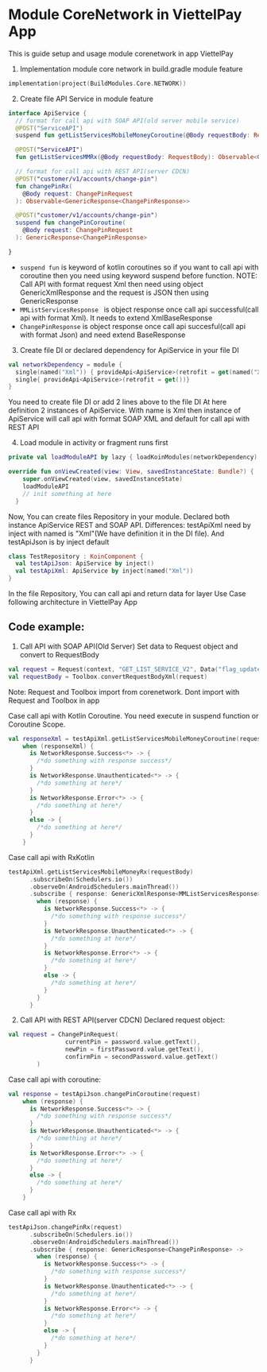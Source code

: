 # Module CoreNetwork in ViettelPay App
This is guide setup and usage module corenetwork in app ViettelPay
1. Implementation module core network in build.gradle module feature
```kotlin
implementation(project(BuildModules.Core.NETWORK))
```
2. Create file API Service in module feature
```kotlin
interface ApiService {
  // format for call api with SOAP API(old server mobile service)
  @POST("ServiceAPI")
  suspend fun getListServicesMobileMoneyCoroutine(@Body requestBody: RequestBody): GenericXmlResponse<MMListServicesResponse>

  @POST("ServiceAPI")
  fun getListServicesMMRx(@Body requestBody: RequestBody): Observable<GenericXmlResponse<MMListServicesResponse>>

  // format for call api with REST API(server CDCN)
  @POST("customer/v1/accounts/change-pin")
  fun changePinRx(
    @Body request: ChangePinRequest
  ): Observable<GenericResponse<ChangePinResponse>>

  @POST("customer/v1/accounts/change-pin")
  suspend fun changePinCoroutine(
    @Body request: ChangePinRequest
  ): GenericResponse<ChangePinResponse>

}
```
- ``` suspend fun ``` is keyword of kotlin coroutines so if you want to call api with coroutine then you need using keyword suspend before function.
NOTE: Call API with format request Xml then need using object GenericXmlResponse and the request is JSON then using GenericResponse
- ```MMListServicesResponse ``` is object response once call api successful(call api with format Xml). It needs to extend XmlBaseResponse
- ```ChangePinResponse``` is object response once call api succesful(call api with format Json) and need extend BaseResponse

3. Create file DI or declared dependency for ApiService in your file DI
```kotlin
val networkDependency = module {
  single(named("Xml")) { provideApi<ApiService>(retrofit = get(named("Xml"))) }
  single{ provideApi<ApiService>(retrofit = get())}
}
```
You need to create file DI or add 2 lines above to the file DI
At here definition 2 instances of ApiService. With name is Xml then instance of ApiService will call api with format SOAP XML and default for call api with REST API

4. Load module in activity or fragment runs first
```kotlin
private val loadModuleAPI by lazy { loadKoinModules(networkDependency) }

override fun onViewCreated(view: View, savedInstanceState: Bundle?) {
    super.onViewCreated(view, savedInstanceState)
    loadModuleAPI
    // init something at here
  }
```
Now, You can create files Repository in your module. 
Declared both instance ApiService REST and SOAP API.
Differences: testApiXml need by inject with named is "Xml"(We have definition it in the DI file). And testApiJson is by inject default 
``` kotlin
class TestRepository : KoinComponent {
  val testApiJson: ApiService by inject()
  val testApiXml: ApiService by inject(named("Xml"))
}
```
In the file Repository, You can call api and return data for layer Use Case following architecture in ViettelPay App
## Code example:
1. Call API with SOAP API(Old Server)
Set data to Request object and convert to RequestBody
``` kotlin
val request = Request(context, "GET_LIST_SERVICE_V2", Data("flag_update_service_client", "0"), Data("is_new", "1"))
val requestBody = Toolbox.convertRequestBodyXml(request)
```
Note: Request and Toolbox import from corenetwork. Dont import with Request and Toolbox in app

Case call api with Kotlin Coroutine. You need execute in suspend function or Coroutine Scope.
```kotlin
val responseXml = testApiXml.getListServicesMobileMoneyCoroutine(requestBody)
    when (responseXml) {
      is NetworkResponse.Success<*> -> {
        /*do something with response success*/
      }
      is NetworkResponse.Unauthenticated<*> -> {
        /*do something at here*/
      }
      is NetworkResponse.Error<*> -> {
        /*do something at here*/
      }
      else -> {
        /*do something at here*/
      }
    }
```
Case call api with RxKotlin
```kotlin
testApiXml.getListServicesMobileMoneyRx(requestBody)
      .subscribeOn(Schedulers.io())
      .observeOn(AndroidSchedulers.mainThread())
      .subscribe { response: GenericXmlResponse<MMListServicesResponse> ->
        when (response) {
          is NetworkResponse.Success<*> -> {
            /*do something with response success*/
          }
          is NetworkResponse.Unauthenticated<*> -> {
            /*do something at here*/
          }
          is NetworkResponse.Error<*> -> {
            /*do something at here*/
          }
          else -> {
            /*do something at here*/
          }
        }
      }
```

2. Call API with REST API(server CDCN)
Declared request object:
```kotlin
val request = ChangePinRequest(
                currentPin = password.value.getText(),
                newPin = firstPassword.value.getText(),
                confirmPin = secondPassword.value.getText()
        )
```
Case call api with coroutine:
```kotlin
val response = testApiJson.changePinCoroutine(request)
    when (response) {
      is NetworkResponse.Success<*> -> {
        /*do something with response success*/
      }
      is NetworkResponse.Unauthenticated<*> -> {
        /*do something at here*/
      }
      is NetworkResponse.Error<*> -> {
        /*do something at here*/
      }
      else -> {
        /*do something at here*/
      }
    }
```
Case call api with Rx
```kotlin
testApiJson.changePinRx(request)
      .subscribeOn(Schedulers.io())
      .observeOn(AndroidSchedulers.mainThread())
      .subscribe { response: GenericResponse<ChangePinResponse> ->
        when (response) {
          is NetworkResponse.Success<*> -> {
            /*do something with response success*/
          }
          is NetworkResponse.Unauthenticated<*> -> {
            /*do something at here*/
          }
          is NetworkResponse.Error<*> -> {
            /*do something at here*/
          }
          else -> {
            /*do something at here*/
          }
        }
      }
```
